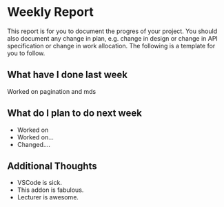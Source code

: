 # Weekly Report

This report is for you to document the progres of your project. You should also document any change in plan, e.g. change in design or change in API specification or change in work allocation. The following is a template for you to follow.

## What have I done last week

 Worked on pagination and mds

## What do I plan to do next week

-   Worked on
-   Worked on...
-   Changed....

## Additional Thoughts

-   VSCode is sick.
-   This addon is fabulous.
-   Lecturer is awesome.
